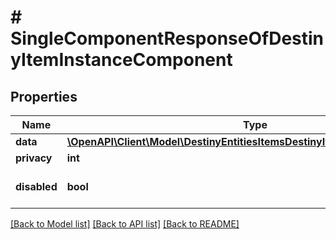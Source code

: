 # # SingleComponentResponseOfDestinyItemInstanceComponent

## Properties

Name | Type | Description | Notes
------------ | ------------- | ------------- | -------------
**data** | [**\OpenAPI\Client\Model\DestinyEntitiesItemsDestinyItemInstanceComponent**](DestinyEntitiesItemsDestinyItemInstanceComponent.md) |  | [optional]
**privacy** | **int** |  | [optional]
**disabled** | **bool** | If true, this component is disabled. | [optional]

[[Back to Model list]](../../README.md#models) [[Back to API list]](../../README.md#endpoints) [[Back to README]](../../README.md)
